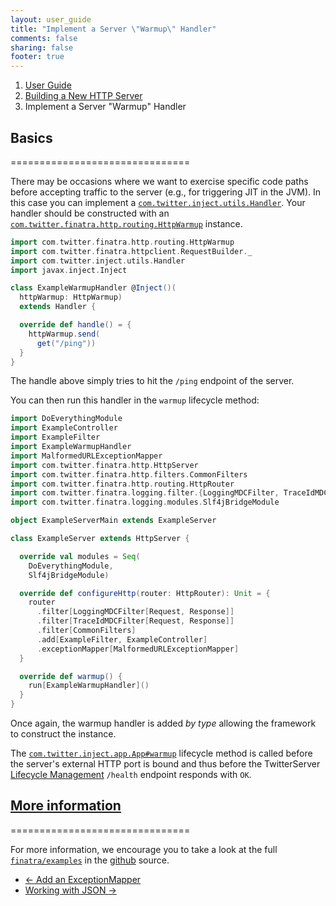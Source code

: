 ```yaml
---
layout: user_guide
title: "Implement a Server \"Warmup\" Handler"
comments: false
sharing: false
footer: true
---
```


<ol class="breadcrumb">
  <li><a href="/finatra/user-guide">User Guide</a></li>
  <li><a href="/finatra/user-guide/build-new-http-server">Building a New HTTP Server</a></li>
  <li class="active">Implement a Server "Warmup" Handler</li>
</ol>

## Basics
===============================

There may be occasions where we want to exercise specific code paths before accepting traffic to the server (e.g., for triggering JIT in the JVM). In this case you can implement a [`com.twitter.inject.utils.Handler`](https://github.com/twitter/finatra/blob/master/inject/inject-utils/src/main/scala/com/twitter/inject/utils/Handler.scala). Your handler should be constructed with an [`com.twitter.finatra.http.routing.HttpWarmup`](https://github.com/twitter/finatra/blob/master/http/src/main/scala/com/twitter/finatra/http/routing/HttpWarmup.scala) instance.

```scala
import com.twitter.finatra.http.routing.HttpWarmup
import com.twitter.finatra.httpclient.RequestBuilder._
import com.twitter.inject.utils.Handler
import javax.inject.Inject

class ExampleWarmupHandler @Inject()(
  httpWarmup: HttpWarmup)
  extends Handler {

  override def handle() = {
    httpWarmup.send(
      get("/ping"))
  }
}
```
<div></div>

The handle above simply tries to hit the `/ping` endpoint of the server.

You can then run this handler in the `warmup` lifecycle method:

```scala
import DoEverythingModule
import ExampleController
import ExampleFilter
import ExampleWarmupHandler
import MalformedURLExceptionMapper
import com.twitter.finatra.http.HttpServer
import com.twitter.finatra.http.filters.CommonFilters
import com.twitter.finatra.http.routing.HttpRouter
import com.twitter.finatra.logging.filter.{LoggingMDCFilter, TraceIdMDCFilter}
import com.twitter.finatra.logging.modules.Slf4jBridgeModule

object ExampleServerMain extends ExampleServer

class ExampleServer extends HttpServer {

  override val modules = Seq(
    DoEverythingModule,
    Slf4jBridgeModule)

  override def configureHttp(router: HttpRouter): Unit = {
    router
      .filter[LoggingMDCFilter[Request, Response]]
      .filter[TraceIdMDCFilter[Request, Response]]
      .filter[CommonFilters]
      .add[ExampleFilter, ExampleController]
      .exceptionMapper[MalformedURLExceptionMapper]
  }

  override def warmup() {
    run[ExampleWarmupHandler]()
  }
}
```
<div></div>

Once again, the warmup handler is added *by type* allowing the framework to construct the instance.

The [`com.twitter.inject.app.App#warmup`](https://github.com/twitter/finatra/blob/master/inject/inject-app/src/main/scala/com/twitter/inject/app/App.scala#L119) lifecycle method is called before the server's external HTTP port is bound and thus before the TwitterServer [Lifecycle Management](http://twitter.github.io/twitter-server/Features.html#lifecycle-management) `/health` endpoint responds with `OK`.

## <a class="anchor" name="more-information" href="#more-information">More information</a>
===============================

For more information, we encourage you to take a look at the full [`finatra/examples`](https://github.com/twitter/finatra/tree/master/examples) in the [github](https://github.com/twitter/finatra) source.

<nav>
  <ul class="pager">
    <li class="previous"><a href="/finatra/user-guide/build-new-http-server/exceptions.html"><span aria-hidden="true">&larr;</span>&nbsp;Add&nbsp;an&nbsp;ExceptionMapper</a></li>
    <li class="next"><a href="/finatra/user-guide/json">Working&nbsp;with&nbsp;JSON&nbsp;<span aria-hidden="true">&rarr;</span></a></li>
  </ul>
</nav>

